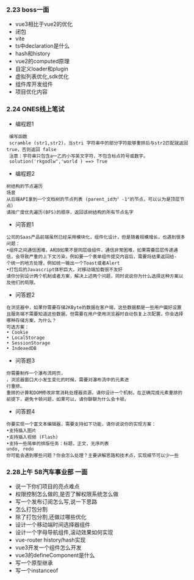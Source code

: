 ### 2.23 boss一面
- vue3相比于vue2的优化
- 闭包
- vite
- ts中declaration是什么
- hash和history
- vue2的computed原理
- 自定义loader和plugin
- 虚拟列表优化,sdk优化
- 组件库开发组件
- 项目优化内容

### 2.24 ONES线上笔试
- 编程题1
```
 编写函数
 scramble (str1,str2)，当stri 字符串中的部分字符能够重排后与str2匹配就返回true，否则返回 false
 注意：宇符串只包含a一乙的小写英文字符，不包含标点符号或数宇。
 solution('rkgodlw",'world ) ==> True
```
- 编程题2
```
树结构的节点遍历
场景
从后端API拿到一个文档树的节点列表 (parent_id为〞-1"的节点，可以认为是顶层节
点）
请按广度优先遍历(BFS)的顺序，返回该树结构的所有节点名字
```
- 问答题1
```
公司的Saas产品前端虽然已经采用模块化，组件化设计，但是随着规模增长，也遇到很多
问题：
•组件之间通信困难，A和B如果不是同层级组件，通信非常困难，如果需要层层传递通
信，会导致严重的上下文污染，例如要一个表单组件提交内容后，需要将结果返回给-
个统一的地方处理，例如统一输出一个Toast或者Alert
•打包后的Javascript体积巨大，对移动端加载很不友好
请你分别设计两个机制或者方案，解决上述两个问题，同时说说你为什么选择这种方案以
及他们的局限。
```
- 问答题2
```
在浏览器中，如果你需要存储2KByte的数据在客户端，这些数据都是一些用户偏好设置
且服务端不需要知道这些数据，但需要在用户使用浏览器时自动恢复上次配置，你会选择
哪种存储方案，为什么？
可选方案：
• Cookie
• LocalStorage
• SessionStorage
• IndexedDB
```
- 问答题3
```
你需要制作一个瀑布流网页，
，浏览器窗口大小发生变化的时候，需要对瀑布流中的元素进
行重排。
重排的计算和DOM修改非常消耗处理器资源，请你设计一个机制，在正确完成元素重排的
前提下，避免卡顿问题，如果可以，请你聊聊为什么会卡顿。
```
- 问答题4
```
你要实现一个富文本编辑器，需要支持如下功能，请你说说你的实现方案：
•支持插入图片
•支持插入视频 (Flash)
•支持一些简单的排版任务：标题，正文，无序列表
undo, redo
你可能会遇到哪些问题？你会怎么处理？主要讲解思路和技术点，实现细节可以少一些
```

### 2.28上午 58汽车事业部 一面
- 说一下你们项目的亮点难点
- 权限控制怎么做的,是否了解权限系统怎么做
- 写一个发布订阅怎么写,说一下思路
- 怎么打包分割
- 除了打包分割,还做过哪些优化
- 设计一个移动端时间选择器组件
- 设计一个字母导航组件,滚动效果如何实现
- vue-router history/hash实现 
- vue3开发一个组件怎么开发
- vue3的defineComponent是什么
- 写一个原型继承
- 写一个instanceof
